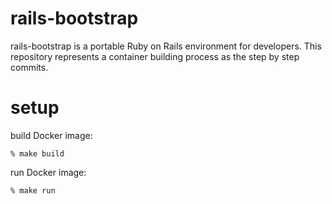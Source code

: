 # rails-bootstrap

rails-bootstrap is a portable Ruby on Rails environment for developers.
This repository represents a container building process as the step by step commits.

# setup

build Docker image:

```
% make build
```

run Docker image:

```
% make run
```
